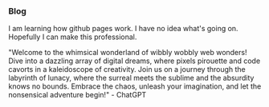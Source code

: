 ### Blog


I am learning how github pages work. I have no idea what's going on. Hopefully I can make this professional.

"Welcome to the whimsical wonderland of wibbly wobbly web wonders! Dive into a dazzling array of digital dreams, where pixels pirouette and code cavorts in a kaleidoscope of creativity. Join us on a journey through the labyrinth of lunacy, where the surreal meets the sublime and the absurdity knows no bounds. Embrace the chaos, unleash your imagination, and let the nonsensical adventure begin!" - ChatGPT
